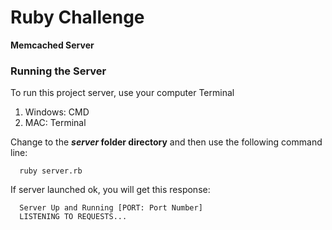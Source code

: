 # Ruby Challenge
**Memcached Server**

### Running the Server
To run this project server, use your computer Terminal
1. Windows: CMD
2. MAC: Terminal

Change to the **_server_ folder directory** and then use the following command line:

```
  ruby server.rb
```

If server launched ok, you will get this response:

```
  Server Up and Running [PORT: Port Number]
  LISTENING TO REQUESTS...
```
